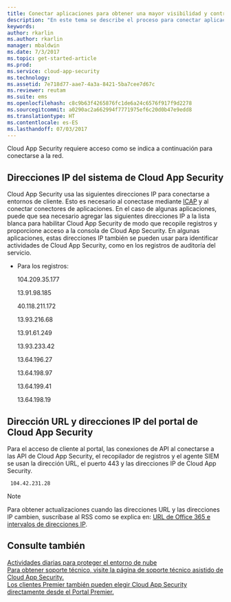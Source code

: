 ```yaml
---
title: Conectar aplicaciones para obtener una mayor visibilidad y control con Cloud App Security | Microsoft Docs
description: "En este tema se describe el proceso para conectar aplicaciones con las aplicaciones en la nube de la organización mediante conectores de API."
keywords: 
author: rkarlin
ms.author: rkarlin
manager: mbaldwin
ms.date: 7/3/2017
ms.topic: get-started-article
ms.prod: 
ms.service: cloud-app-security
ms.technology: 
ms.assetid: 7e718d77-aae7-4a3a-8421-5ba7cee7d67c
ms.reviewer: reutam
ms.suite: ems
ms.openlocfilehash: c8c9b63f4265876fc1de6a24c6576f917f9d2278
ms.sourcegitcommit: a0290ac2a662994f7771975ef6c20d0b47e9edd8
ms.translationtype: HT
ms.contentlocale: es-ES
ms.lasthandoff: 07/03/2017
---
```

Cloud App Security requiere acceso como se indica a continuación para conectarse a la red. 

## <a name="cloud-app-security-system-ip-addresses"></a>Direcciones IP del sistema de Cloud App Security

Cloud App Security usa las siguientes direcciones IP para conectarse a entornos de cliente. Esto es necesario al conectase mediante [ICAP](icap-stunnel.md) y al conectar conectores de aplicaciones. En el caso de algunas aplicaciones, puede que sea necesario agregar las siguientes direcciones IP a la lista blanca para habilitar Cloud App Security de modo que recopile registros y proporcione acceso a la consola de Cloud App Security. En algunas aplicaciones, estas direcciones IP también se pueden usar para identificar actividades de Cloud App Security, como en los registros de auditoría del servicio. 
  
-   Para los registros:  
  
    104.209.35.177  
  
    13.91.98.185
 
    40.118.211.172

    13.93.216.68

    13.91.61.249

    13.93.233.42

    13.64.196.27

    13.64.198.97

    13.64.199.41

    13.64.198.19
  
  
## <a name="cas-portal-url-and-ip-addresses"></a>Dirección URL y direcciones IP del portal de Cloud App Security

Para el acceso de cliente al portal, las conexiones de API al conectarse a las API de Cloud App Security, el recopilador de registros y el agente SIEM se usan la dirección URL, el puerto 443 y las direcciones IP de Cloud App Security. 
  
     104.42.231.28  

 
  
> [!NOTE]  
>  Para obtener actualizaciones cuando las direcciones URL y las direcciones IP cambien, suscríbase al RSS como se explica en: [URL de Office 365 e intervalos de direcciones IP](https://support.office.com/article/Office-365-URLs-and-IP-address-ranges-8548a211-3fe7-47cb-abb1-355ea5aa88a2).  
  

  
## <a name="see-also"></a>Consulte también  
[Actividades diarias para proteger el entorno de nube](daily-activities-to-protect-your-cloud-environment.md)   
[Para obtener soporte técnico, visite la página de soporte técnico asistido de Cloud App Security.](http://support.microsoft.com/oas/default.aspx?prid=16031)   
[Los clientes Premier también pueden elegir Cloud App Security directamente desde el Portal Premier.](https://premier.microsoft.com/)  
  

   